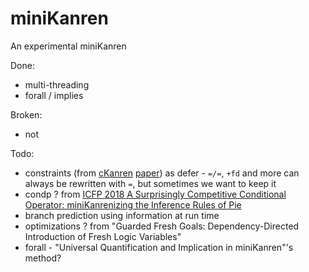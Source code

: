 # miniKanren

An experimental miniKanren

Done:

+ multi-threading
+ forall / implies

Broken:
+ not

Todo:

+ constraints (from [cKanren](https://github.com/calvis/cKanren) [paper](scheme2011.ucombinator.org/papers/Alvis2011.pdf)) as defer - `=/=`, `+fd` and more can always be rewritten with `=`, but sometimes we want to keep it
+ condp ? from [ICFP 2018 A Surprisingly Competitive Conditional Operator: miniKanrenizing the Inference Rules of Pie](https://icfp18.sigplan.org/details/scheme-2018-papers/7/A-Surprisingly-Competitive-Conditional-Operator-miniKanrenizing-the-Inference-Rules-)
+ branch prediction using information at run time
+ optimizations ? from "Guarded Fresh Goals: Dependency-Directed Introduction of Fresh Logic Variables"
+ forall - "Universal Quantification and Implication in miniKanren"'s method?
